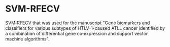 # SVM-RFECV
SVM‑RFECV that was used for the manuscript "Gene biomarkers and classifiers for various subtypes of HTLV-1-caused ATLL cancer identified by a combination of differential gene co‑expression and support vector machine algorithms".
